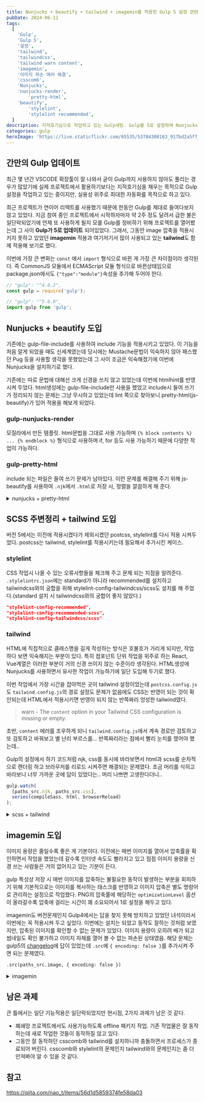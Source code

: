 ```yaml
---
title: Nunjucks + beautify + tailwind + imagemin를 적용한 Gulp 5 설정 관련 기록
pubDate: 2024-06-11
tags:
  [
    'Gulp',
    'Gulp 5',
    '설정',
    'tailwind',
    'tailwindcss',
    'tailwind warn content',
    'imagemin',
    '이미지 파손 에러 해결',
    'csscomb',
    'Nunjucks',
    'nunjucks-render',
		'pretty-html',
    'beautify',
		'stylelint',
		'stylelint recommended',
  ]
description: 지적호기심으로 작업하고 있는 Gulp세팅. Gulp를 5로 설정하며 Nunjucks + beautify + tailwind + postcss + imagemin를 설정하여 마크업 환경을 최대한 편하게 자동화하기.
categories: gulp
heroImage: 'https://live.staticflickr.com/65535/53784308163_917bd2a5ff_o.png'
---
```


## 간만의 Gulp 업데이트

최근 몇 년간 VSCODE 확장툴이 잘 나와서 굳이 Gulp까지 사용하지 않아도 풀리는 경우가 많았기에 실제 프로젝트에서 활용하기보다는 지적호기심을 채우는 목적으로 Gulp 설정을 작업하고 있는 중이지만, 실용성 위주로 최대한 자동화를 목적으로 하고 있다.

최근 프로젝트가 연이어 리액트를 사용했기 때문에 한동안 Gulp를 제대로 들여다보지 않고 있었다. 지금 참여 중인 프로젝트에서 시작하자마자 약 2주 정도 달려서 급한 불은 일단락되었기에 언제 또 사용하게 될지 모를 Gulp를 정비하기 위해 프로젝트를 열어봤는데 그 사이 **Gulp가 5로 업데이트** 되어있었다. 그래서, 그동안 image 압축을 적용시키지 못하고 있었던 **imagemin** 적용과 여기저기서 많이 사용되고 있는 **tailwind**도 함께 적용해 보기로 했다.

이번에 가장 큰 변화는 `const` 에서 `import` 형식으로 바뀐 게 가장 큰 차이점이라 생각된다. 즉 CommonJS 모듈에서 ECMAScript 모듈 형식으로 바뀐상태임으로 package.json에서도 `{"type":"module"}`속성을 추가해 두어야 한다.

```js
// "gulp": "^4.0.2",
const gulp = require('gulp');

// "gulp": "^5.0.0",
import gulp from 'gulp';
```

## Nunjucks + beautify 도입

기존에는 gulp-file-include를 사용하여 include 기능을 적용시키고 있었다. 이 기능을 처음 알게 되었을 때도 신세계였는데 당시에는 Mustache문법이 익숙하지 않아 패스했던 Pug 등을 사용할 생각을 못했었는데 그 사이 조금은 익숙해졌기에 이번에 Nunjucks을 설치하기로 했다.

기존에는 따로 문법에 대해선 크게 신경을 쓰지 않고 있었는데 이번에 htmlhint를 반영시켜 두었다. html생성에는 gulp-file-include만 사용을 했었고 include시 들여 쓰기가 정리되지 않는 문제는 그냥 무시하고 있었는데 lint 쪽으로 찾아보니 pretty-html(js-beautify)가 있어 적용을 해보게 되었다.

### gulp-nunjucks-render

모질라에서 만든 템플릿. html문법을 그대로 사용 가능하며 `{% block contents %} ... {% endblock %}` 형식으로 사용하며 if, for 등도 사용 가능하기 때문에 다양한 작업이 가능하다.

### gulp-pretty-html

include 되는 파일은 들여 쓰기 문제가 남아있다. 이런 문제를 해결해 주기 위해 js-beautify를 사용하여 `.njk`에서 `.html`로 저장 시, 정렬을 깔끔하게 해 준다.

<details>
<summary>nunjucks + pretty-html</summary>
<script src="https://gist.github.com/sapjil/057b0ff828d942c1c5269ecd4605051e.js"></script>
</details>

## SCSS 주변정리 + tailwind 도입

버전 5에서는 이전에 적용시켰다가 제외시켰던 postcss, stylelint를 다시 적용 시켜두었다. postcss는 tailwind, stylelint를 적용시키는데 필요해서 추가시킨 케이스.

### stylelint

CSS 작업시 나올 수 있는 오류사항들을 체크해 주고 문제 되는 지점을 알려준다. `.stylelintrc.json`에는 standard가 아니라 recommended를 설치하고 tailwindcss와의 궁합을 위해 stylelint-config-tailwindcss/scss도 설치를 해 주었다.(standard 설치 시 tailwindcss와의 궁합이 좋지 않았다.)

```json
"stylelint-config-recommended",
"stylelint-config-recommended-scss",
"stylelint-config-tailwindcss/scss"
```

### tailwind

HTML에 직접적으로 클래스명을 길게 작성하는 방식은 호불호가 가리게 되지만, 작업하다 보면 익숙해지는 부분이 있다. 특히 컴포넌트 단위 작업을 위주로 하는 React, Vue계열은 이러한 부분이 거의 신경 쓰이지 않는 수준이라 생각된다. HTML생성에 Nunjucks를 사용하면서 유사한 작업이 가능하기에 일단 도입해 두기로 했다.

이번 작업에서 가장 시간을 잡아먹은 곳이 tailwind 설정이었는데 `postcss.config.js`도 `tailwind.config.js`의 경로 설정도 문제가 없음에도 CSS는 반영이 되는 것이 확인되는데 HTML에서 적용시키면 반영이 되지 않는 반쪽짜리 엉성한 tailwind였다.

> warn - The `content` option in your Tailwind CSS configuration is missing or empty.

초반, `content` 에러를 조우하게 되니 `tailwind.config.js`에서 계속 경로만 검토하고 또 검토하고 바꿔보고 별 난리 부르스를... 반쪽짜리라는 점에서 빨리 눈치를 챘어야 했는데..

Gulp의 설정에서 하기 코드처럼 njk, css를 동시에 바라보면서 html과 scss를 순차적으로 랜더링 하고 브라우저를 리로드 시켜주면 해결되는 문제였다. 조금 머리를 식히고 바라보니 너무 가까운 곳에 답이 있었다는.. 머리 나쁘면 고생한다더니..

```js
gulp.watch(
  [paths_src.njk, paths_src.css],
  series(compileSass, html, browserReload)
);
```

<details>
<summary>scss + tailwind</summary>
<script src="https://gist.github.com/sapjil/6ec21e0aff4a43c45b804b1f15c1f35d.js"></script>
</details>

## imagemin 도입

이미지 용량은 줄일수록 좋은 게 기본이다. 이전에는 매번 이미지를 열어서 압축률을 확인하면서 작업을 했었는데 갈수록 인터넷 속도도 빨라지고 있고 점점 이미지 용량을 신경 쓰는 사람들은 거의 없어지고 있는 기분이 든다.

gulp 특성상 저장 시 매번 이미지를 압축하는 불필요한 동작이 발생하는 부분을 회피하기 위해 기본적으로는 이미지를 복사하는 태스크를 반영하고 이미지 압축은 별도 명령어로 관리하는 설정으로 작업했다. PNG의 압축률에 해당하는 `optimizationLevel` 옵션이 올라갈수록 압축에 걸리는 시간이 꽤 소요되어서 1로 설정을 해두고 있다.

imagemin도 버전문제인지 Gulp4에서는 답을 찾지 못해 방치하고 있었던 녀석이라서 이번에는 꼭 적용시켜 두고 싶었다. 이번에는 설치는 되었고 동작도 잘하는 것처럼 보였지만, 압축된 이미지를 확인할 수 없는 문제가 있었다. 이미지 용량이 오히려 배가 되고 썸네일도 확인 불가하고 이미지 자체를 열어 볼 수 없는 파손된 상태였음. 해당 문제는 gulp5의 [changelog](https://github.com/gulpjs/gulp/issues/2777#issuecomment-2036776560)에 답이 있었는데 `.src`에 `{ encoding: false }`를 추가시켜 주면 되는 문제였다.

```
.src(paths_src.image, { encoding: false })
```

<details>
<summary>imagemin</summary>
<script src="https://gist.github.com/sapjil/9c7d9f2b72168cacd566d6a00722bb81.js"></script>
</details>

## 남은 과제

큰 틀에서는 일단 기능적용은 일단락되었지만 현시점, 2가지 과제가 남은 것 같다.

- 폐쇄망 프로젝트에서도 사용가능하도록 offline 패키지 작업. 기존 작업물은 잘 동작하는데 새로 작업한 것들이 동작하질 않고 있다.
- 그동안 잘 동작하던 csscomb와 tailwind를 설치하니까 충돌하면서 프로세스가 종료되어 버린다. csscomb와 stylelint의 문제인지 tailwind와의 문제인지는 좀 더 만져봐야 알 수 있을 것 같다.

## 참고

https://qiita.com/nao_t/items/56d1d5859374fe58da03
